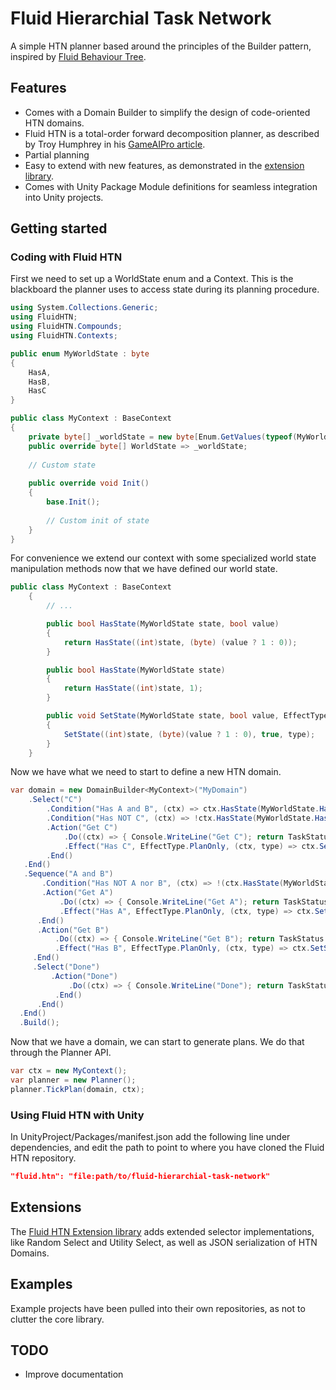# Fluid Hierarchial Task Network
A simple HTN planner based around the principles of the Builder pattern, inspired by [Fluid Behaviour Tree](https://github.com/ashblue/fluid-behavior-tree).

## Features
* Comes with a Domain Builder to simplify the design of code-oriented HTN domains.
* Fluid HTN is a total-order forward decomposition planner, as described by Troy Humphrey in his [GameAIPro article](http://www.gameaipro.com/GameAIPro/GameAIPro_Chapter12_Exploring_HTN_Planners_through_Example.pdf).
* Partial planning
* Easy to extend with new features, as demonstrated in the [extension library](https://github.com/ptrefall/fluid-hierarchial-task-network-ext).
* Comes with Unity Package Module definitions for seamless integration into Unity projects.

## Getting started
### Coding with Fluid HTN
First we need to set up a WorldState enum and a Context. This is the blackboard the planner uses to access state during its planning procedure.
```C#
using System.Collections.Generic;
using FluidHTN;
using FluidHTN.Compounds;
using FluidHTN.Contexts;

public enum MyWorldState : byte
{
    HasA,
    HasB,
    HasC
}

public class MyContext : BaseContext
{
    private byte[] _worldState = new byte[Enum.GetValues(typeof(MyWorldState)).Length];
    public override byte[] WorldState => _worldState;
    
    // Custom state
    
    public override void Init()
    {
        base.Init();
        
        // Custom init of state
    }
}
```
For convenience we extend our context with some specialized world state manipulation methods now that we have defined our world state.
```C#
public class MyContext : BaseContext
    {
        // ...

        public bool HasState(MyWorldState state, bool value)
        {
            return HasState((int)state, (byte) (value ? 1 : 0));
        }

        public bool HasState(MyWorldState state)
        {
            return HasState((int)state, 1);
        }

        public void SetState(MyWorldState state, bool value, EffectType type)
        {
            SetState((int)state, (byte)(value ? 1 : 0), true, type);
        }
    }
```
Now we have what we need to start to define a new HTN domain.
```C#
var domain = new DomainBuilder<MyContext>("MyDomain")
    .Select("C")
        .Condition("Has A and B", (ctx) => ctx.HasState(MyWorldState.HasA) && ctx.HasState(MyWorldState.HasB))
        .Condition("Has NOT C", (ctx) => !ctx.HasState(MyWorldState.HasC))
        .Action("Get C")
            .Do((ctx) => { Console.WriteLine("Get C"); return TaskStatus.Success; })
            .Effect("Has C", EffectType.PlanOnly, (ctx, type) => ctx.SetState(MyWorldState.HasC, true, type))
        .End()
   .End()
   .Sequence("A and B")
       .Condition("Has NOT A nor B", (ctx) => !(ctx.HasState(MyWorldState.HasA) && ctx.HasState(MyWorldState.HasB)))
       .Action("Get A")
           .Do((ctx) => { Console.WriteLine("Get A"); return TaskStatus.Success; })
           .Effect("Has A", EffectType.PlanOnly, (ctx, type) => ctx.SetState(MyWorldState.HasA, true, type))
      .End()
      .Action("Get B")
          .Do((ctx) => { Console.WriteLine("Get B"); return TaskStatus.Success; })
          .Effect("Has B", EffectType.PlanOnly, (ctx, type) => ctx.SetState(MyWorldState.HasB, true, type))
     .End()
     .Select("Done")
         .Action("Done")
             .Do((ctx) => { Console.WriteLine("Done"); return TaskStatus.Success; })
          .End()
      .End()
  .End()
  .Build();
```
Now that we have a domain, we can start to generate plans. We do that through the Planner API.
```C#
var ctx = new MyContext();
var planner = new Planner();
planner.TickPlan(domain, ctx);
```
### Using Fluid HTN with Unity
In UnityProject/Packages/manifest.json add the following line under dependencies, and edit the path to point to where you have cloned the Fluid HTN repository.
```json
"fluid.htn": "file:path/to/fluid-hierarchial-task-network"
```

## Extensions
The [Fluid HTN Extension library](https://github.com/ptrefall/fluid-hierarchial-task-network-ext) adds extended selector implementations, like Random Select and Utility Select, as well as JSON serialization of HTN Domains.

## Examples
Example projects have been pulled into their own repositories, as not to clutter the core library.

## TODO
* Improve documentation
